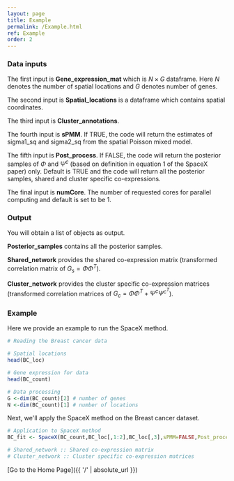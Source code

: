 ```yaml
---
layout: page
title: Example
permalink: /Example.html
ref: Example
order: 2
---
```


### Data inputs

The first input is **Gene_expression_mat** which is $N \times G$ dataframe. Here $N$ denotes the number of spatial locations and $G$ denotes number of genes. 

The second input is **Spatial_locations** is a dataframe which contains spatial coordinates.

The third input is **Cluster_annotations**.

The fourth input is **sPMM**. If TRUE, the code will return the estimates of sigma1_sq and sigma2_sq from the spatial Poisson mixed model.

The fifth input is **Post_process**. If FALSE, the code will return the posterior samples of $\Phi$ and $\Psi^c$ (based on definition in equation 1 of the SpaceX paper) only. Default is TRUE and the code will return all the posterior samples, shared and cluster specific co-expressions.

The final input is **numCore**. The number of requested cores for parallel computing and default is set to be 1. 

### Output
You will obtain a list of objects as output.

**Posterior_samples**	contains all the posterior samples.

**Shared_network** provides the shared co-expression matrix (transformed correlation matrix of $G_{s} = \Phi \Phi^{T}$).

**Cluster_network** provides the cluster specific co-expression matrices (transformed correlation matrices of $G_{c} = \Phi \Phi^{T} + \Psi^{c} {\Psi^{c^{T}}}$).


### Example
Here we provide an example to run the SpaceX method. 
``` r
# Reading the Breast cancer data

# Spatial locations
head(BC_loc)

# Gene expression for data
head(BC_count) 

# Data processing
G <-dim(BC_count)[2] # number of genes
N <-dim(BC_count)[1] # number of locations
```

Next, we'll apply the SpaceX method on the Breast cancer dataset.

``` r
# Application to SpaceX method
BC_fit <- SpaceX(BC_count,BC_loc[,1:2],BC_loc[,3],sPMM=FALSE,Post_process = TRUE, numCore=2)

# Shared_network :: Shared co-expression matrix
# Cluster_network :: Cluster specific co-expression matrices
```
[Go to the Home Page]({{ '/' | absolute_url }})
